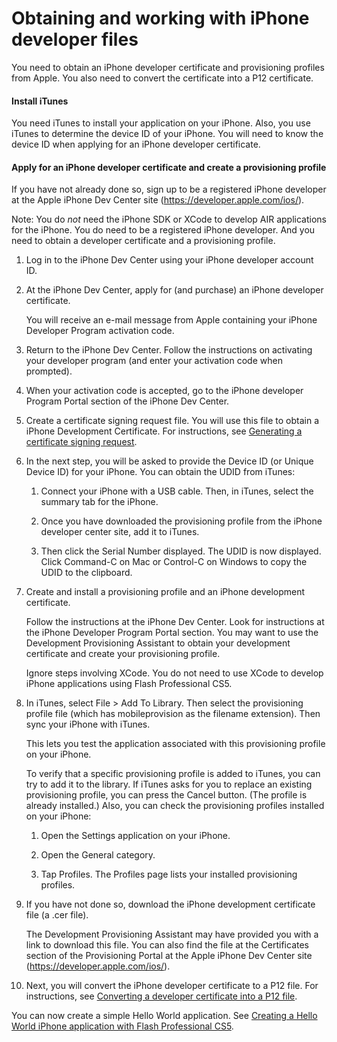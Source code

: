 # Obtaining and working with iPhone developer files

<div>

You need to obtain an iPhone developer certificate and provisioning profiles
from Apple. You also need to convert the certificate into a P12 certificate.

<div>

#### Install iTunes

You need iTunes to install your application on your iPhone. Also, you use iTunes
to determine the device ID of your iPhone. You will need to know the device ID
when applying for an iPhone developer certificate.

</div>

<div>

#### Apply for an iPhone developer certificate and create a provisioning profile

If you have not already done so, sign up to be a registered iPhone developer at
the Apple iPhone Dev Center site (<https://developer.apple.com/ios/>).

<div>

<div>

Note: You do _not_ need the iPhone SDK or XCode to develop AIR applications for
the iPhone. You do need to be a registered iPhone developer. And you need to
obtain a developer certificate and a provisioning profile.

</div>

</div>

1.  Log in to the iPhone Dev Center using your iPhone developer account ID.

2.  At the iPhone Dev Center, apply for (and purchase) an iPhone developer
    certificate.

    You will receive an e-mail message from Apple containing your iPhone
    Developer Program activation code.

3.  Return to the iPhone Dev Center. Follow the instructions on activating your
    developer program (and enter your activation code when prompted).

4.  When your activation code is accepted, go to the iPhone developer Program
    Portal section of the iPhone Dev Center.

5.  Create a certificate signing request file. You will use this file to obtain
    a iPhone Development Certificate. For instructions, see
    [Generating a certificate signing request](./generating-a-certificate-signing-request.md).

6.  In the next step, you will be asked to provide the Device ID (or Unique
    Device ID) for your iPhone. You can obtain the UDID from iTunes:

    1.  Connect your iPhone with a USB cable. Then, in iTunes, select the
        summary tab for the iPhone.

    2.  Once you have downloaded the provisioning profile from the iPhone
        developer center site, add it to iTunes.

    3.  Then click the Serial Number displayed. The UDID is now displayed. Click
        Command-C on Mac or Control-C on Windows to copy the UDID to the
        clipboard.

7.  Create and install a provisioning profile and an iPhone development
    certificate.

    Follow the instructions at the iPhone Dev Center. Look for instructions at
    the iPhone Developer Program Portal section. You may want to use the
    Development Provisioning Assistant to obtain your development certificate
    and create your provisioning profile.

    Ignore steps involving XCode. You do not need to use XCode to develop iPhone
    applications using Flash Professional CS5.

8.  In iTunes, select File \> Add To Library. Then select the provisioning
    profile file (which has mobileprovision as the filename extension). Then
    sync your iPhone with iTunes.

    This lets you test the application associated with this provisioning profile
    on your iPhone.

    To verify that a specific provisioning profile is added to iTunes, you can
    try to add it to the library. If iTunes asks for you to replace an existing
    provisioning profile, you can press the Cancel button. (The profile is
    already installed.) Also, you can check the provisioning profiles installed
    on your iPhone:

    1.  Open the Settings application on your iPhone.

    2.  Open the General category.

    3.  Tap Profiles. The Profiles page lists your installed provisioning
        profiles.

9.  If you have not done so, download the iPhone development certificate file (a
    .cer file).

    The Development Provisioning Assistant may have provided you with a link to
    download this file. You can also find the file at the Certificates section
    of the Provisioning Portal at the Apple iPhone Dev Center site
    (<https://developer.apple.com/ios/>).

10. Next, you will convert the iPhone developer certificate to a P12 file. For
    instructions, see
    [Converting a developer certificate into a P12 file](./converting-a-developer-certificate-into-a-p12-file.md).

You can now create a simple Hello World application. See
[Creating a Hello World iPhone application with Flash Professional CS5](../creating-a-hello-world-iphone-application-with-flash-professional-cs5/index.md).

</div>

</div>

<div>

<div>

</div>

</div>
